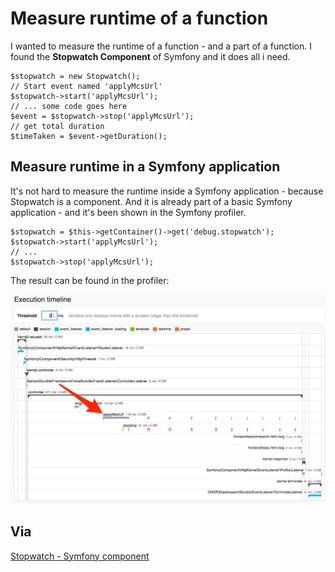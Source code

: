 # Measure runtime of a function

I wanted to measure the runtime of a function - and a part of a function. I found the **Stopwatch Component** of Symfony and it does all i need.
 
    $stopwatch = new Stopwatch();
    // Start event named 'applyMcsUrl'
    $stopwatch->start('applyMcsUrl');
    // ... some code goes here
    $event = $stopwatch->stop('applyMcsUrl');
    // get total duration
    $timeTaken = $event->getDuration();

## Measure runtime in a Symfony application

It's not hard to measure the runtime inside a Symfony application - because Stopwatch is a component.
And it is already part of a basic Symfony application - and it's been shown in the Symfony profiler. 

    $stopwatch = $this->getContainer()->get('debug.stopwatch');
    $stopwatch->start('applyMcsUrl');
    // ...
    $stopwatch->stop('applyMcsUrl');

The result can be found in the profiler:

![Symfony profiler][2]

## Via

[Stopwatch - Symfony component][1]

[1]: http://symfony.com/doc/current/components/stopwatch.html
[2]: measure-runtime-of-a-function.jpg